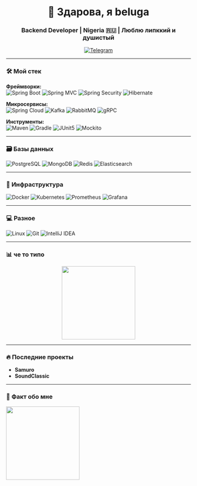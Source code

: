 <h1 align="center">👋 Здарова, я beluga</h1>
<h3 align="center">Backend Developer | Nigeria 🇷🇺 | Люблю липккий и душистый</h3>

<p align="center">
  <a href="https://t.me/G_R_G_H" target="_blank">
    <img src="https://img.shields.io/badge/Telegram-26A5E4?style=for-the-badge&logo=telegram&logoColor=white" alt="Telegram">
  </a>
</p>

---

### 🛠 **Мой стек**  
**Фреймворки:**  
![Spring Boot](https://img.shields.io/badge/-Spring_Boot-6DB33F?logo=springboot&logoColor=white)
![Spring MVC](https://img.shields.io/badge/-Spring_MVC-6DB33F?logo=spring&logoColor=white)
![Spring Security](https://img.shields.io/badge/-Spring_Security-6DB33F?logo=springsecurity&logoColor=white)
![Hibernate](https://img.shields.io/badge/-Hibernate-59666C?logo=hibernate&logoColor=white)

**Микросервисы:**  
![Spring Cloud](https://img.shields.io/badge/-Spring_Cloud-6DB33F?logo=spring&logoColor=white)
![Kafka](https://img.shields.io/badge/-Apache_Kafka-231F20?logo=apachekafka)
![RabbitMQ](https://img.shields.io/badge/-RabbitMQ-FF6600?logo=rabbitmq&logoColor=white)
![gRPC](https://img.shields.io/badge/-gRPC-4285F4?logo=googlecloud&logoColor=white)

**Инструменты:**  
![Maven](https://img.shields.io/badge/-Apache_Maven-C71A36?logo=apachemaven&logoColor=white)
![Gradle](https://img.shields.io/badge/-Gradle-02303A?logo=gradle&logoColor=white)
![JUnit5](https://img.shields.io/badge/-JUnit5-25A162?logo=junit5&logoColor=white)
![Mockito](https://img.shields.io/badge/-Mockito-78A641?logo=java&logoColor=white)

---

### 🗃️ **Базы данных**  
![PostgreSQL](https://img.shields.io/badge/-PostgreSQL-4169E1?logo=postgresql&logoColor=white)
![MongoDB](https://img.shields.io/badge/-MongoDB-47A248?logo=mongodb&logoColor=white)
![Redis](https://img.shields.io/badge/-Redis-DC382D?logo=redis&logoColor=white)
![Elasticsearch](https://img.shields.io/badge/-Elasticsearch-005571?logo=elasticsearch&logoColor=white)

---

### 🐳 **Инфраструктура**  
![Docker](https://img.shields.io/badge/-Docker-2496ED?logo=docker&logoColor=white)
![Kubernetes](https://img.shields.io/badge/-Kubernetes-326CE5?logo=kubernetes&logoColor=white)
![Prometheus](https://img.shields.io/badge/-Prometheus-E6522C?logo=prometheus&logoColor=white)
![Grafana](https://img.shields.io/badge/-Grafana-F46800?logo=grafana&logoColor=white)

---

### 💻 **Разное**  
![Linux](https://img.shields.io/badge/-Linux-FCC624?logo=linux&logoColor=black)
![Git](https://img.shields.io/badge/-Git-F05032?logo=git&logoColor=white)
![IntelliJ IDEA](https://img.shields.io/badge/-IntelliJ_IDEA-000000?logo=intellijidea&logoColor=white)

---

### 📊 **че то типо**  
<!-- GitHub Stats -->
<div align="center">
  <img src="https://i.pinimg.com/originals/fc/6e/26/fc6e26fa3c34bcd73d480f03656d21af.gif" width="200">
</div>
<!-- WakaTime (если используешь) -->
<!-- [![Wakatime](https://wakatime.com/badge/user/твой_id.svg)](https://wakatime.com/@твой_id) -->

---

### 🔥 **Последние проекты**  
- **Samuro**
- **SoundClassic**

---

### 💬 **Факт обо мне**  
<img src="https://i.pinimg.com/originals/a6/2a/40/a62a405a180e9c5fdc3a3b88bc6c3220.gif" width="200">
